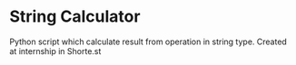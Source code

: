 # String Calculator
Python script which calculate result from operation in string type.
Created at internship in Shorte.st
